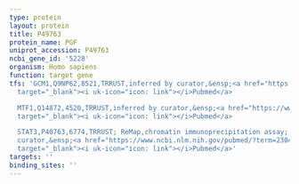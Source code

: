 ```yaml
---
type: protein
layout: protein
title: P49763
protein_name: PGF
uniprot_accession: P49763
ncbi_gene_id: '5228'
organism: Homo sapiens
function: target gene
tfs: 'GCM1,Q9NP62,8521,TRRUST,inferred by curator,&ensp;<a href="https://www.ncbi.nlm.nih.gov/pubmed/?term=18160678%5Buid%5D"
  target="_blank"><i uk-icon="icon: link"></i>Pubmed</a>

  MTF1,Q14872,4520,TRRUST,inferred by curator,&ensp;<a href="https://www.ncbi.nlm.nih.gov/pubmed/?term=19956853%5Buid%5D"
  target="_blank"><i uk-icon="icon: link"></i>Pubmed</a>

  STAT3,P40763,6774,TRRUST; ReMap,chromatin immunoprecipitation assay; inferred by
  curator,&ensp;<a href="https://www.ncbi.nlm.nih.gov/pubmed/?term=23042533%5Buid%5D"
  target="_blank"><i uk-icon="icon: link"></i>Pubmed</a>'
targets: ''
binding_sites: ''
---
```

